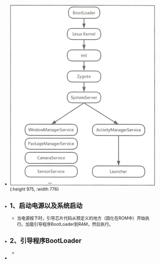 - ![image.png](../assets/image_1660113638020_0.png){:height 975, :width 776}
- ## 1、启动电源以及系统启动
	- 当电源按下时，引导芯片代码从预定义的地方（固化在ROM中）开始执行。加载引导程序BootLoader到RAM，然后执行。
- ## 2、引导程序BootLoader
	-
-
